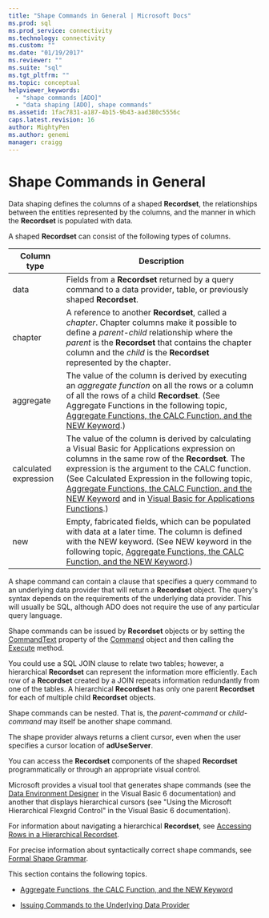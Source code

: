 ```yaml
---
title: "Shape Commands in General | Microsoft Docs"
ms.prod: sql
ms.prod_service: connectivity
ms.technology: connectivity
ms.custom: ""
ms.date: "01/19/2017"
ms.reviewer: ""
ms.suite: "sql"
ms.tgt_pltfrm: ""
ms.topic: conceptual
helpviewer_keywords: 
  - "shape commands [ADO]"
  - "data shaping [ADO], shape commands"
ms.assetid: 1fac7831-a187-4b15-9b43-aad380c5556c
caps.latest.revision: 16
author: MightyPen
ms.author: genemi
manager: craigg
---
```

# Shape Commands in General
Data shaping defines the columns of a shaped **Recordset**, the relationships between the entities represented by the columns, and the manner in which the **Recordset** is populated with data.  
  
 A shaped **Recordset** can consist of the following types of columns.  
  
|Column type|Description|  
|-----------------|-----------------|  
|data|Fields from a **Recordset** returned by a query command to a data provider, table, or previously shaped **Recordset**.|  
|chapter|A reference to another **Recordset**, called a *chapter*. Chapter columns make it possible to define a *parent-child* relationship where the *parent* is the **Recordset** that contains the chapter column and the *child* is the **Recordset** represented by the chapter.|  
|aggregate|The value of the column is derived by executing an *aggregate function* on all the rows or a column of all the rows of a child **Recordset**. (See Aggregate Functions in the following topic, [Aggregate Functions, the CALC Function, and the NEW Keyword](../../../ado/guide/data/aggregate-functions-the-calc-function-and-the-new-keyword.md).)|  
|calculated expression|The value of the column is derived by calculating a Visual Basic for Applications expression on columns in the same row of the **Recordset**. The expression is the argument to the CALC function. (See Calculated Expression in the following topic, [Aggregate Functions, the CALC Function, and the NEW Keyword](../../../ado/guide/data/aggregate-functions-the-calc-function-and-the-new-keyword.md) and in [Visual Basic for Applications Functions](../../../ado/guide/data/visual-basic-for-applications-functions.md).)|  
|new|Empty, fabricated fields, which can be populated with data at a later time. The column is defined with the NEW keyword. (See NEW keyword in the following topic, [Aggregate Functions, the CALC Function, and the NEW Keyword](../../../ado/guide/data/aggregate-functions-the-calc-function-and-the-new-keyword.md).)|  
  
 A shape command can contain a clause that specifies a query command to an underlying data provider that will return a **Recordset** object. The query's syntax depends on the requirements of the underlying data provider. This will usually be SQL, although ADO does not require the use of any particular query language.  
  
 Shape commands can be issued by **Recordset** objects or by setting the [CommandText](../../../ado/reference/ado-api/commandtext-property-ado.md) property of the [Command](../../../ado/reference/ado-api/command-object-ado.md) object and then calling the [Execute](../../../ado/reference/ado-api/execute-method-ado-command.md) method.  
  
 You could use a SQL JOIN clause to relate two tables; however, a hierarchical **Recordset** can represent the information more efficiently. Each row of a **Recordset** created by a JOIN repeats information redundantly from one of the tables. A hierarchical **Recordset** has only one parent **Recordset** for each of multiple child **Recordset** objects.  
  
 Shape commands can be nested. That is, the *parent-command* or *child-command* may itself be another shape command.  
  
 The shape provider always returns a client cursor, even when the user specifies a cursor location of **adUseServer**.  
  
 You can access the **Recordset** components of the shaped **Recordset** programmatically or through an appropriate visual control.  
  
 Microsoft provides a visual tool that generates shape commands (see the [Data Environment Designer](http://go.microsoft.com/fwlink/?LinkId=5689) in the Visual Basic 6 documentation) and another that displays hierarchical cursors (see "Using the Microsoft Hierarchical Flexgrid Control" in the Visual Basic 6 documentation).  
  
 For information about navigating a hierarchical **Recordset**, see [Accessing Rows in a Hierarchical Recordset](../../../ado/guide/data/accessing-rows-in-a-hierarchical-recordset.md).  
  
 For precise information about syntactically correct shape commands, see [Formal Shape Grammar](../../../ado/guide/data/formal-shape-grammar.md).  
  
 This section contains the following topics.  
  
-   [Aggregate Functions, the CALC Function, and the NEW Keyword](../../../ado/guide/data/aggregate-functions-the-calc-function-and-the-new-keyword.md)  
  
-   [Issuing Commands to the Underlying Data Provider](../../../ado/guide/data/issuing-commands-to-the-underlying-data-provider.md)
